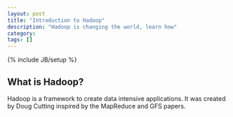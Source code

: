 ```yaml
---
layout: post
title: "Introduction to Hadoop"
description: "Hadoop is changing the world, learn how"
category: 
tags: []
---
```

{% include JB/setup %}

## What is Hadoop?

Hadoop is a framework to create data intensive applications. It was created by Doug Cutting inspired by the MapReduce and GFS papers.